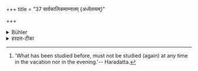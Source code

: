 +++
title = "37 सार्वकालिकमाम्नातम् {अध्येतव्यम्}"

+++

<details><summary>Bühler</summary>

37. That which has been studied before, must never be studied (during the vacation or in the evening). [^20] 


[^20]:  'What has been studied before, must not be studied (again) at any time in the vacation nor in the evening.'-- Haradatta.
</details>

<details><summary>हरदत्त-टीका</summary>

## सूत्रम्
सार्वकालिकमाम्नातम् ॥ ३३ ॥  
### टिप्पनी  
आम्नातमधीतं तत्सार्वकालिकमपौ प्रदोषे च सर्वस्मिन्कालेऽध्येतव्यम् ॥ ३३ ॥
</details>
